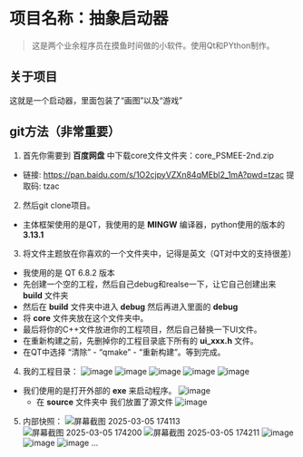 # 项目名称：抽象启动器

> 这是两个业余程序员在摸鱼时间做的小软件。使用Qt和PYthon制作。

## 关于项目

这就是一个启动器，里面包装了“画图”以及“游戏”

## git方法（非常重要）

1. 首先你需要到 **百度网盘** 中下载core文件文件夹：core_PSMEE-2nd.zip
  - 链接: https://pan.baidu.com/s/1O2cjpyVZXn84qMEbl2_1mA?pwd=tzac 提取码: tzac
 
2. 然后git clone项目。
- 主体框架使用的是QT，我使用的是 **MINGW** 编译器，python使用的版本的 **3.13.1**

3. 将文件主题放在你喜欢的一个文件夹中，记得是英文（QT对中文的支持很差）
  -  我使用的是 QT 6.8.2 版本
  -  先创建一个空的工程，然后自己debug和realse一下，让它自己创建出来 **build** 文件夹
  -  然后在 **build** 文件夹中进入 **debug** 然后再进入里面的 **debug**
  -  将 **core** 文件夹放在这个文件夹中。
  -  最后将你的C++文件放进你的工程项目，然后自己替换一下UI文件。
  -  在重新构建之前，先删掉你的工程目录底下所有的 **ui_xxx.h** 文件。
  -  在QT中选择 “清除” - “qmake” - “重新构建”。等到完成。
4. 我的工程目录：
  ![image](https://i.postimg.cc/52RDkd8J/1-1.png)
  ![image](https://i.postimg.cc/mDxJBYd6/1-2.png)
  ![image](https://i.postimg.cc/pd54wGBF/1-3.png)
  ![image](https://i.postimg.cc/C57QGWwW/1-4.png)
  ![image](https://i.postimg.cc/QxNP8xbs/1-5.png)
- 我们使用的是打开外部的 **exe** 来启动程序。
![image](https://i.postimg.cc/rsMHt821/1-6.png)
  - 在 **source** 文件夹中 我们放置了源文件
![image](https://i.postimg.cc/qBxSHC2j/1-7.png)

5. 内部快照：
   ![屏幕截图 2025-03-05 174113](https://i.postimg.cc/4dTLrJdD/1-8.png)
   ![屏幕截图 2025-03-05 174200](https://i.postimg.cc/Z5CMN72M/1-9.png)
   ![屏幕截图 2025-03-05 174211](https://i.postimg.cc/g2QBHyPk/1-10.png)
   ![image](https://i.postimg.cc/MTbPwhfv/1-11.png)
   ![image](https://i.postimg.cc/Znbf5V6j/1-12.png)
   ![image](https://i.postimg.cc/T1ttLg9x/1-13.png)
   ...










